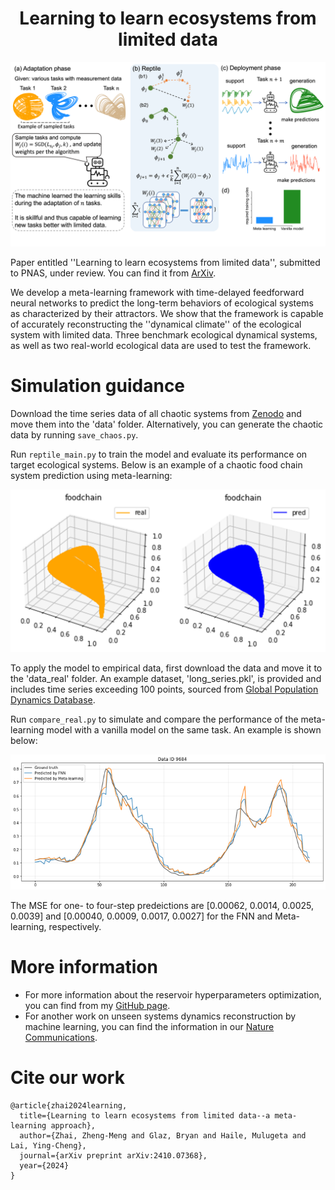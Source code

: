 <h1 align="center">Learning to learn ecosystems from limited data</h1>

<p align="center">
<img src='images/meta_learning1.png' width='700'>
</p>

Paper entitled ''Learning to learn ecosystems from limited data'', submitted to PNAS, under review. You can find it from [ArXiv](https://arxiv.org/abs/2410.07368).

We develop a meta-learning framework with time-delayed feedforward neural networks to predict the long-term behaviors of ecological systems as characterized by their attractors. We show that the framework is capable of accurately reconstructing the ''dynamical climate'' of the ecological system with limited data. Three benchmark ecological dynamical systems, as well as two real-world ecological data are used to test the framework.

# Simulation guidance

Download the time series data of all chaotic systems from [Zenodo](https://zenodo.org/records/14261464) and move them into the 'data' folder. Alternatively, you can generate the chaotic data by running `save_chaos.py`. 

Run `reptile_main.py` to train the model and evaluate its performance on target ecological systems. Below is an example of a chaotic food chain system prediction using meta-learning:

<p align="center">
<img src='images/foodchain_prediction.png' width='600'>
</p>

To apply the model to empirical data, first download the data and move it to the 'data_real' folder. An example dataset, 'long_series.pkl', is provided and includes time series exceeding 100 points, sourced from [Global Population Dynamics Database](https://knb.ecoinformatics.org/view/doi:10.5063/F1BZ63Z8).

Run `compare_real.py` to simulate and compare the performance of the meta-learning model with a vanilla model on the same task. An example is shown below:

<p align="center">
<img src='images/population_prediction.png' width='600'>
</p>

The MSE for one- to four-step predeictions are [0.00062, 0.0014, 0.0025, 0.0039] and [0.00040, 0.0009, 0.0017, 0.0027] for the FNN and Meta-learning, respectively.

# More information

- For more information about the reservoir hyperparameters optimization, you can find from my [GitHub page](https://github.com/Zheng-Meng/Reservoir-Computing-and-Hyperparameter-Optimization).
- For another work on unseen systems dynamics reconstruction by machine learning, you can find the information in our [Nature Communications](https://github.com/Zheng-Meng/Dynamics-Reconstruction-ML).

# Cite our work
```
@article{zhai2024learning,
  title={Learning to learn ecosystems from limited data--a meta-learning approach},
  author={Zhai, Zheng-Meng and Glaz, Bryan and Haile, Mulugeta and Lai, Ying-Cheng},
  journal={arXiv preprint arXiv:2410.07368},
  year={2024}
}
```











